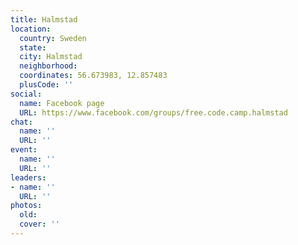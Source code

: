```yaml
---
title: Halmstad
location:
  country: Sweden
  state: 
  city: Halmstad
  neighborhood: 
  coordinates: 56.673983, 12.857483
  plusCode: ''
social:
  name: Facebook page
  URL: https://www.facebook.com/groups/free.code.camp.halmstad
chat:
  name: ''
  URL: ''
event:
  name: ''
  URL: ''
leaders:
- name: ''
  URL: ''
photos:
  old: 
  cover: ''
---
```

